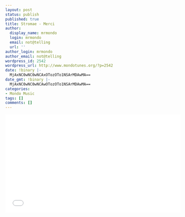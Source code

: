 ```yaml
---
layout: post
status: publish
published: true
title: Stromae - Merci
author:
  display_name: mrmondo
  login: mrmondo
  email: not@telling
  url: ''
author_login: mrmondo
author_email: not@telling
wordpress_id: 2542
wordpress_url: http://www.mondotunes.org/?p=2542
date: !binary |-
  MjAxNC0wNC0wNCAxOTozOTo1NSArMDAwMA==
date_gmt: !binary |-
  MjAxNC0wNC0wNCAwOTozOTo1NSArMDAwMA==
categories:
- Mondo Music
tags: []
comments: []
---
```

<iframe width="560" height="315" src="//www.youtube.com/embed/FlHoBWBc8VM" frameborder="0"> </iframe>
